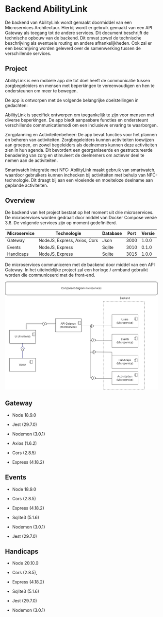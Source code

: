 # Backend AbilityLink

De backend van AbilityLink wordt gemaakt doormiddel van een Microservices Architectuur.
Hierbij wordt er gebruik gemaakt van een API Gateway als toegang tot de andere services.
Dit document beschrijft de technische opbouw van de backend.
Dit omvat zowel de technische beschrijving als eventuele routing en andere afhankelijkheden.
Ook zal er een beschrijving worden geleverd over de samenwerking tussen de verschillende services.

## Project

AbilityLink is een mobiele app die tot doel heeft de communicatie tussen zorgbegeleiders en mensen met beperkingen te vereenvoudigen en hen te ondersteunen om meer te bewegen.

De app is ontworpen met de volgende belangrijke doelstellingen in gedachten:

AbilityLink is specifiek ontworpen om toegankelijk te zijn voor mensen met diverse beperkingen. De app biedt aanpasbare functies en ondersteunt verschillende communicatiemodi om een inclusieve ervaring te waarborgen.

Zorgplanning en Activiteitenbeheer: De app bevat functies voor het plannen en beheren van activiteiten. Zorgbegeleiders kunnen activiteiten toewijzen aan groepen, en zowel begeleiders als deelnemers kunnen deze activiteiten zien in hun agenda. Dit bevordert een georganiseerde en gestructureerde benadering van zorg en stimuleert de deelnemers om actiever deel te nemen aan de activiteiten.

Smartwatch Integratie met NFC: AbilityLink maakt gebruik van smartwatch, waardoor gebruikers kunnen inchecken bij activiteiten met behulp van NFC-technologie. Dit draagt bij aan een vloeiende en moeiteloze deelname aan geplande activiteiten.

## Overview

De backend van het project bestaat op het moment uit drie microservices.
De microservices worden gedraait door middel van Docker Compose versie 3.8.
De volgende services zijn op moment gedefiniëerd.

Microservice | Technologie                  | Database | Port | Versie
-------------|------------------------------|----------|------|-------
Gateway      | NodeJS, Express, Axios, Cors | Json     | 3000 | 1.0.0
Events       | NodeJS, Express              | Sqlite   | 3010 | 0.1.0
Handicaps    | NodeJS, Express              | Sqlite   | 3015 | 1.0.0

De microservices communiceren met de backend door middel van een API Gateway.
In het uiteindelijke project zal een horloge / armband gebruikt worden die communiceerd met de front-end.

![Component Diagram](./docs/components.png)

## Gateway

- Node 18.9.0

- Jest (29.7.0)
- Nodemon (3.0.1)

- Axios (1.6.2)
- Cors (2.8.5)
- Express (4.18.2)

## Events

- Node 18.9.0

- Cors (2.8.5)
- Express (4.18.2)
- Sqlite3 (5.1.6)

- Nodemon (3.0.1)
- Jest (29.7.0)

## Handicaps

- Node 20.10.0

- Cors (2.8.5),
- Express (4.18.2)
- Sqlite3 (5.1.6)

- Jest (29.7.0)
- Nodemon (3.0.1)